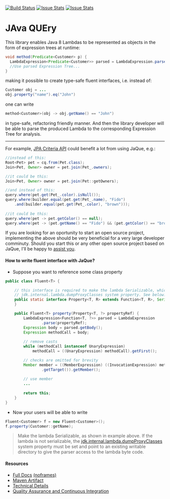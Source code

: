 [![Build Status](https://travis-ci.org/TrigerSoft/jaque.svg?branch=master)](https://travis-ci.org/TrigerSoft/jaque)
[![Issue Stats](http://issuestats.com/github/TrigerSoft/jaque/badge/pr)](http://issuestats.com/github/trigersoft/jaque)
[![Issue Stats](http://issuestats.com/github/TrigerSoft/jaque/badge/issue)](http://issuestats.com/github/trigersoft/jaque)

# JAva QUEry

This library enables Java 8 Lambdas to be represented as objects in the form of expression trees at runtime:

```java
void method(Predicate<Customer> p) {
  LambdaExpression<Predicate<Customer>> parsed = LambdaExpression.parse(p);
  //Use parsed Expression Tree...
}
```

making it possible to create type-safe fluent interfaces, i.e. instead of:

```java
Customer obj = ...
obj.property("name").eq("John")
```

one can write

```java
method<Customer>(obj -> obj.getName() == "John")
```

in type-safe, refactoring friendly manner. And then the library developer will be able to parse the produced Lambda to the corresponding Expression Tree for analysis.

---

For example, [JPA Criteria API](http://docs.oracle.com/javaee/6/tutorial/doc/gjivm.html) could benefit a lot from using JaQue, e.g.:

```java
//instead of this:
Root<Pet> pet = cq.from(Pet.class);
Join<Pet, Owner> owner = pet.join(Pet_.owners);

//it could be this:
Join<Pet, Owner> owner = pet.join(Pet::getOwners);

//and instead of this:
query.where(pet.get(Pet_.color).isNull());
query.where(builder.equal(pet.get(Pet_.name), "Fido")
	.and(builder.equal(pet.get(Pet_.color), "brown")));
	
//it could be this:
query.where(pet -> pet.getColor() == null);
query.where(pet -> (pet.getName() == "Fido") && (pet.getColor() == "brown"));
```

If you are looking for an oportunity to start an open source project, implementing the above should be very beneficial for a very large developer comminuty. Should you start this or any other open source project based on JaQue, I'll be happy to [assist you](mailto://kostat@trigersoft.com).

#### How to write fluent interface with JaQue?

- Suppose you want to reference some class property

```java
public class Fluent<T> {

	// this interface is required to make the lambda Serializable, which removes a need for 
	// jdk.internal.lambda.dumpProxyClasses system property. See below.
	public static interface Property<T, R> extends Function<T, R>, Serializable {
	}

	public Fluent<T> property(Property<T, ?> propertyRef) {
		LambdaExpression<Function<T, ?>> parsed = LambdaExpression
				.parse(propertyRef);
		Expression body = parsed.getBody();
		Expression methodCall = body;
		
		// remove casts
		while (methodCall instanceof UnaryExpression)
			methodCall = ((UnaryExpression) methodCall).getFirst();

		// checks are omitted for brevity
		Member member = ((MemberExpression) ((InvocationExpression) methodCall)
				.getTarget()).getMember();
		
		// use member
		...
		
		return this;
	}
}
```

- Now your users will be able to write

```java
Fluent<Customer> f = new Fluent<Customer>();
f.property(Customer::getName);
```

> Make the lambda Serializable, as shown in example above. If the lambda is not serializable, the [jdk.internal.lambda.dumpProxyClasses](https://bugs.openjdk.java.net/browse/JDK-8023524) system property must be set and point to an existing writable directory to give the parser access to the lambda byte code.

#### Resources

- [Full Docs](http://trigersoft.github.io/jaque) [(noframes)](http://trigersoft.github.io/jaque/overview-summary.html)
- [Maven Artifact](http://search.maven.org/#search%7Cga%7C1%7Ca%3A%22jaque%22)
- [Technical Details](https://github.com/TrigerSoft/jaque/wiki/Technical-Details)
- [Quality Assurance and Continuous Integration](https://github.com/TrigerSoft/jaque/wiki/Quality-Assurance)
